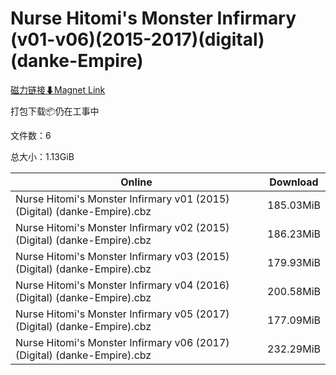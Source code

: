 # Nurse Hitomi's Monster Infirmary (v01-v06)(2015-2017)(digital)(danke-Empire)

[磁力链接⬇Magnet Link](magnet:?xt=urn:btih:1ad8ad13ea0060003c7bbc0e7f20ea5f230e2d23&dn=Nurse%20Hitomi%27s%20Monster%20Infirmary%20%28v01-v06%29%282015-2017%29%28digital%29%28danke-Empire%29)

打包下载📦仍在工事中

文件数：6

总大小：1.13GiB

Online | Download
--- | ---
Nurse Hitomi's Monster Infirmary v01 (2015) (Digital) (danke-Empire).cbz | 185.03MiB
Nurse Hitomi's Monster Infirmary v02 (2015) (Digital) (danke-Empire).cbz | 186.23MiB
Nurse Hitomi's Monster Infirmary v03 (2015) (Digital) (danke-Empire).cbz | 179.93MiB
Nurse Hitomi's Monster Infirmary v04 (2016) (Digital) (danke-Empire).cbz | 200.58MiB
Nurse Hitomi's Monster Infirmary v05 (2017) (Digital) (danke-Empire).cbz | 177.09MiB
Nurse Hitomi's Monster Infirmary v06 (2017) (Digital) (danke-Empire).cbz | 232.29MiB
